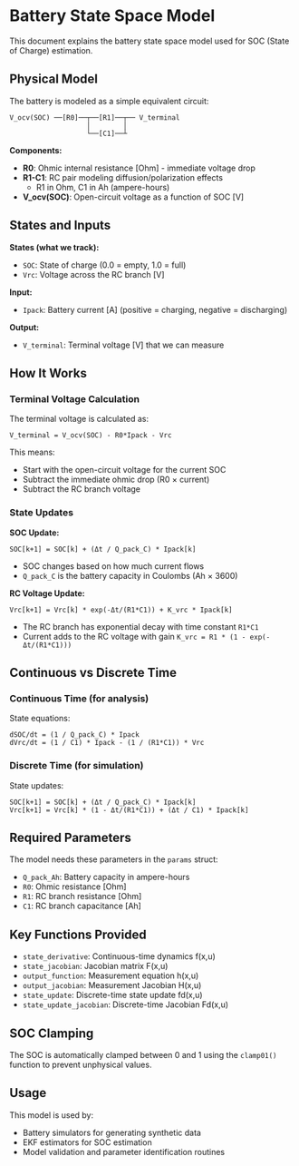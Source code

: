 # Battery State Space Model

This document explains the battery state space model used for SOC (State of Charge) estimation.

## Physical Model

The battery is modeled as a simple equivalent circuit:

```
V_ocv(SOC) ──[R0]──┬──[R1]──┬── V_terminal
                   │        │
                   └──[C1]──┴
```

**Components:**
- **R0**: Ohmic internal resistance [Ohm] - immediate voltage drop
- **R1-C1**: RC pair modeling diffusion/polarization effects
  - R1 in Ohm, C1 in Ah (ampere-hours)
- **V_ocv(SOC)**: Open-circuit voltage as a function of SOC [V]

## States and Inputs

**States (what we track):**
- `SOC`: State of charge (0.0 = empty, 1.0 = full)
- `Vrc`: Voltage across the RC branch [V]

**Input:**
- `Ipack`: Battery current [A] (positive = charging, negative = discharging)

**Output:**
- `V_terminal`: Terminal voltage [V] that we can measure

## How It Works

### Terminal Voltage Calculation
The terminal voltage is calculated as:
```
V_terminal = V_ocv(SOC) - R0*Ipack - Vrc
```

This means:
- Start with the open-circuit voltage for the current SOC
- Subtract the immediate ohmic drop (R0 × current)
- Subtract the RC branch voltage

### State Updates

**SOC Update:**
```
SOC[k+1] = SOC[k] + (Δt / Q_pack_C) * Ipack[k]
```
- SOC changes based on how much current flows
- `Q_pack_C` is the battery capacity in Coulombs (Ah × 3600)

**RC Voltage Update:**
```
Vrc[k+1] = Vrc[k] * exp(-Δt/(R1*C1)) + K_vrc * Ipack[k]
```
- The RC branch has exponential decay with time constant `R1*C1`
- Current adds to the RC voltage with gain `K_vrc = R1 * (1 - exp(-Δt/(R1*C1)))`

## Continuous vs Discrete Time

### Continuous Time (for analysis)
State equations:
```
dSOC/dt = (1 / Q_pack_C) * Ipack
dVrc/dt = (1 / C1) * Ipack - (1 / (R1*C1)) * Vrc
```

### Discrete Time (for simulation)
State updates:
```
SOC[k+1] = SOC[k] + (Δt / Q_pack_C) * Ipack[k]
Vrc[k+1] = Vrc[k] * (1 - Δt/(R1*C1)) + (Δt / C1) * Ipack[k]
```

## Required Parameters

The model needs these parameters in the `params` struct:

- `Q_pack_Ah`: Battery capacity in ampere-hours
- `R0`: Ohmic resistance [Ohm]
- `R1`: RC branch resistance [Ohm]  
- `C1`: RC branch capacitance [Ah]

## Key Functions Provided

- `state_derivative`: Continuous-time dynamics f(x,u)
- `state_jacobian`: Jacobian matrix F(x,u) 
- `output_function`: Measurement equation h(x,u)
- `output_jacobian`: Measurement Jacobian H(x,u)
- `state_update`: Discrete-time state update fd(x,u)
- `state_update_jacobian`: Discrete-time Jacobian Fd(x,u)

## SOC Clamping

The SOC is automatically clamped between 0 and 1 using the `clamp01()` function to prevent unphysical values.

## Usage

This model is used by:
- Battery simulators for generating synthetic data
- EKF estimators for SOC estimation
- Model validation and parameter identification routines